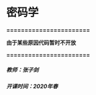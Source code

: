 # 密码学

**=======================**

**由于某些原因代码暂时不开放**

**=======================**

##### 教师：张子剑

##### 开课时间：2020年春